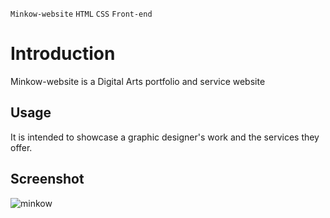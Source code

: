 `Minkow-website`
`HTML` `CSS` `Front-end`

# Introduction
Minkow-website is a Digital Arts portfolio and service website

## Usage
It is intended to showcase a graphic designer's work and the services they offer.

## Screenshot
![minkow](https://github.com/kariukikinyanjui/Minkow-website/blob/main/assets/images/readme.jpg?raw=true)
